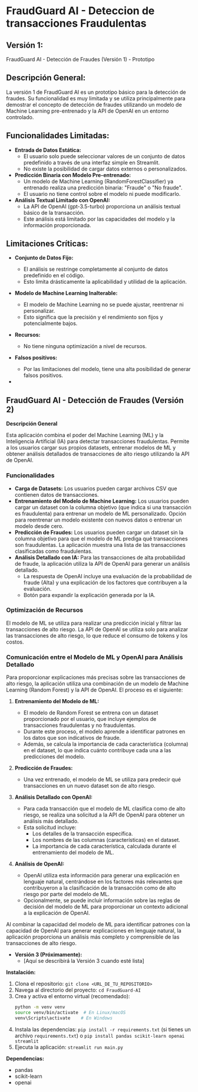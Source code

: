 
# FraudGuard AI - Deteccion de transacciones Fraudulentas


## Versión 1:
  FraudGuard AI - Detección de Fraudes (Versión 1) - Prototipo 

## Descripción General:

La versión 1 de FraudGuard AI es un prototipo básico para la detección de fraudes. Su funcionalidad es muy limitada y se utiliza principalmente para demostrar el concepto de detección de fraudes utilizando un modelo de Machine Learning pre-entrenado y la API de OpenAI en un entorno controlado.

## Funcionalidades Limitadas:

* **Entrada de Datos Estática:**
    * El usuario solo puede seleccionar valores de un conjunto de datos predefinido a través de una interfaz simple en Streamlit.
    * No existe la posibilidad de cargar datos externos o personalizados.
* **Predicción Binaria con Modelo Pre-entrenado:**
    * Un modelo de Machine Learning (RandomForestClassifier) ya entrenado realiza una predicción binaria: "Fraude" o "No fraude".
    * El usuario no tiene control sobre el modelo ni puede modificarlo.
* **Análisis Textual Limitado con OpenAI:**
    * La API de OpenAI (gpt-3.5-turbo) proporciona un análisis textual básico de la transacción.
    * Este análisis está limitado por las capacidades del modelo y la información proporcionada.

## Limitaciones Críticas:

* **Conjunto de Datos Fijo:**
    * El análisis se restringe completamente al conjunto de datos predefinido en el código.
    * Esto limita drásticamente la aplicabilidad y utilidad de la aplicación.
* **Modelo de Machine Learning Inalterable:**
    * El modelo de Machine Learning no se puede ajustar, reentrenar ni personalizar.
    * Esto significa que la precisión y el rendimiento son fijos y potencialmente bajos.
* **Recursos:**
    * No tiene ninguna optimización a nivel de recursos.
* **Falsos positivos:**
    * Por las limitaciones del modelo, tiene una alta posibilidad de generar falsos positivos.

  
*   
## FraudGuard AI - Detección de Fraudes (Versión 2)

**Descripción General**

Esta aplicación combina el poder del Machine Learning (ML) y la Inteligencia Artificial (IA) para detectar transacciones fraudulentas. Permite a los usuarios cargar sus propios datasets, entrenar modelos de ML y obtener análisis detallados de transacciones de alto riesgo utilizando la API de OpenAI.

### Funcionalidades

* **Carga de Datasets:** Los usuarios pueden cargar archivos CSV que contienen datos de transacciones.
* **Entrenamiento del Modelo de Machine Learning:** Los usuarios pueden cargar un dataset con la columna objetivo (que indica si una transacción es fraudulenta) para entrenar un modelo de ML personalizado. Opción para reentrenar un modelo existente con nuevos datos o entrenar un modelo desde cero.
* **Predicción de Fraudes:** Los usuarios pueden cargar un dataset sin la columna objetivo para que el modelo de ML prediga qué transacciones son fraudulentas. La aplicación muestra una lista de las transacciones clasificadas como fraudulentas.
* **Análisis Detallado con IA:** Para las transacciones de alta probabilidad de fraude, la aplicación utiliza la API de OpenAI para generar un análisis detallado.
    * La respuesta de OpenAI incluye una evaluación de la probabilidad de fraude (Alta) y una explicación de los factores que contribuyen a la evaluación.
    * Botón para expandir la explicación generada por la IA.

### Optimización de Recursos

El modelo de ML se utiliza para realizar una predicción inicial y filtrar las transacciones de alto riesgo. La API de OpenAI se utiliza solo para analizar las transacciones de alto riesgo, lo que reduce el consumo de tokens y los costos.


### Comunicación entre el Modelo de ML y OpenAI para Análisis Detallado

Para proporcionar explicaciones más precisas sobre las transacciones de alto riesgo, la aplicación utiliza una combinación de un modelo de Machine Learning (Random Forest) y la API de OpenAI. El proceso es el siguiente:

1.  **Entrenamiento del Modelo de ML:**

    * El modelo de Random Forest se entrena con un dataset proporcionado por el usuario, que incluye ejemplos de transacciones fraudulentas y no fraudulentas.
    * Durante este proceso, el modelo aprende a identificar patrones en los datos que son indicativos de fraude.
    * Además, se calcula la importancia de cada característica (columna) en el dataset, lo que indica cuánto contribuye cada una a las predicciones del modelo.
2.  **Predicción de Fraudes:**

    * Una vez entrenado, el modelo de ML se utiliza para predecir qué transacciones en un nuevo dataset son de alto riesgo.
3.  **Análisis Detallado con OpenAI:**

    * Para cada transacción que el modelo de ML clasifica como de alto riesgo, se realiza una solicitud a la API de OpenAI para obtener un análisis más detallado.
    * Esta solicitud incluye:
        * Los detalles de la transacción específica.
        * Los nombres de las columnas (características) en el dataset.
        * La importancia de cada característica, calculada durante el entrenamiento del modelo de ML.
4.  **Análisis de OpenAI:**

    * OpenAI utiliza esta información para generar una explicación en lenguaje natural, centrándose en los factores más relevantes que contribuyeron a la clasificación de la transacción como de alto riesgo por parte del modelo de ML.
    * Opcionalmente, se puede incluir información sobre las reglas de decisión del modelo de ML para proporcionar un contexto adicional a la explicación de OpenAI.

Al combinar la capacidad del modelo de ML para identificar patrones con la capacidad de OpenAI para generar explicaciones en lenguaje natural, la aplicación proporciona un análisis más completo y comprensible de las transacciones de alto riesgo.



* **Versión 3 (Próximamente):**
    * [Aquí se describirá la Versión 3 cuando esté lista]

**Instalación:**

1.  Clona el repositorio: `git clone <URL_DE_TU_REPOSITORIO>`
2.  Navega al directorio del proyecto: `cd FraudGuard-AI`
3.  Crea y activa el entorno virtual (recomendado):
    ```bash
    python -m venv venv
    source venv/bin/activate  # En Linux/macOS
    venv\Scripts\activate    # En Windows
    ```
4.  Instala las dependencias: `pip install -r requirements.txt` (si tienes un archivo `requirements.txt`) o `pip install pandas scikit-learn openai streamlit`
5.  Ejecuta la aplicación: `streamlit run main.py`

**Dependencias:**

* pandas
* scikit-learn
* openai
